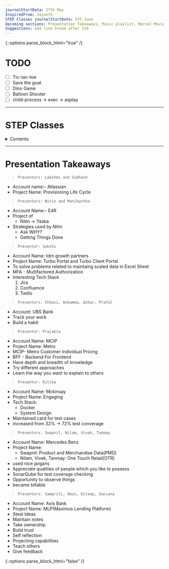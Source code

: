 ```yaml
---
journalStartData: 27th May
InspiredFrom: Jayanth
STEP Classes journalStartDate: 5th June
Upcoming sections: Presentation Takeaways, Music playlist, Marvel Movies, Technological Playlist
Suggestions: add line break after 119
---
```


{::options parse_block_html="true" /}

# TODO

- [ ] Tic-tac-toe
- [ ] Save the goat
- [ ] Dino Game
- [ ] Balloon Shooter
- [ ] child-process -> exec -> asplay

---

# STEP Classes

<details><summary>Contents</summary>
  1. [May 27](#may-27)
  2. [May 28](#may-28)
  3. [May 30](#may-30)
  4. [Jun 1](#jun-1)
  5. [Jun 2](#jun-2)
  6. [Jun 5](#jun-5)
  7. [Jun 6](#jun-6)
  8. [Jun 7](#jun-7)
  9. [Jun 8](#jun-8)

# Jun 8

- Jayanth's perspective of game modelling

  - Entities
    1. Model
    2. Controller
    3. View
  - Controller should take input from input source, give it to model, and sync changes of model with view
  - Every entities should be independent of each other
  - No entities should know about any other entity other than controller

- Started bulding dino game with bittu
- Things I appreciates of Bittu:
  - Free style of problem solving
  - Think very small, implement it with most simple logic
  - Do not think of structuring, write code in main
  - Started with moving things
  - This will give speed and can try different thing in very minimum time

# Jun 7

> ### Games day

1. Planning starts with Balloon Shooter

- Appear balloon randomly within particular sections of screen
- A shooter will shoot one bullet at a time
- If a bullet touch any balloon, the balloon will disappear and score increase
- If a balloon touch upper wall, the balloon will blast and one life will decrease
- ## Games Components
  1. Shooter
  2. Screen
  3. Bullet
  4. Balloon
  5. Scoreboard
- Plan ->
  - Setup screen
  - Show screen
  - Start game after 3 sec timeout
  - Start appearing balloons
  - Take input from user
  - Move shooter or Fire shooter
  - Update score
  - Loop
- ### Components of each class
- Shooter
  1. Bullet
  1. Fire
  1. Shoot
- Screen
  1. Shooter
  2. Balloons
- Balloon
  1. Appear
  2. Blast
- Bullet
  1. Shape
  2. Position

### Swamiji showed:-

1. Buffer class

- const b = Buffer.alloc(10)
- const c = Buffer.alloc(20)
- b.copy(c);
- b.write(c);
- b.write("abcd");
- b.write([1, 2, 3]);
- b.readInt8(1);
  Buffers are useful for optimization. We dont need to write every time to the screen. Instead we can create and edit a buffer according to our need and paste the whole buffer at last. With methods like `readInt8` and `readInt32BE` we can show the buffer as we want to show it. Its like editing in a grid and then display the whole grid.

- const a = new Buffer("abcd");
  - The first argument must be of type string or an instance of Buffer, ArrayBuffer, or Array or an Array-like Object. Received undefined
- a.toString();

2. Read raw input from stdin
3. Write to screen
4. Erase a particular object

# Jun 6

> ### process.stdout methods

1.  TTY
1.  setRawMode

```js
process.stdin.setEncoding("utf8");
const fn = (data) => {
  if (data === "e") {
    process.stdin.destroy();
    return;
  }
  process.stdout.write(data);
};

process.stdin.setRawMode(true);
process.stdin.on("data", fn);
```

2.  cursorTo
3.  windowSize
4.  clearScreenDown

```js
process.stdout.clearScreenDown();
console.log(process.stdout.getWindowSize());
process.stdout.write("a");
process.stdout.cursorTo(118, 16, () => {});
process.stdout.write("a");
process.stdout.cursorTo(18, 10, () => {});
process.stdout.write("a");
process.stdout.cursorTo(118, 16, () => {});
process.stdout.write("\n");
```

> ### packages

- npm init, start, install
- a package can consume a package
- we can make a package by `npm init` and specifying an entry point in `main` key of package.json file that is created during `npm init`
  - eg. "main": "index.js"
- to use any package, `npm init` in current directory or create a package.json manually
- add a command `start: node main.js` key in `script` of package.json
- specify test command as `node --test`
- install required package by `npm --save install pathOfPackageDir`
  - this will add `dependencies` to `package.json`, if not present will create one and then add
- install sees the package.json `dependencies` and copy that package into our local in `node-modules` dir
- `node help` to see all commands
- we can write commands in `scripts` and run using `node run <command>`
- while pushing into remote repo add `node-modules` into .gitignore
- npmjs.org is a official website for publishing and installing packages
- colors and table are useful packages

# Jun 5

- Define events
- A feature of node
- Event is an concept used to seperate work of two different persons from each other
- There are events and event listeners, we register listeners to listen to a particular event
- StdinReader
- EventEmitter
- fs.createReadStream
- Example Shown:
  1. StdinReader class
  2. Timer class
  3. Finding number of vowels in each line using Set class

---

# Daily Journal

<details><summary markdown = "span">contents</summary>

1. [May 27](#may-27)
2. [May 28](#may-28)
3. [May 30](#may-30)
4. [Jun 1](#jun-1)
5. [Jun 2](#jun-2)
6. [Jun 5](#jun-5)

</details>

# Jun 5

- Games demo by seniors

1. Scottland Yard

   - Praful's map design
   - Real-time game feelings
   - cool cards

2. Cashflow

   - Money Management
   - Multiple rules
   - Multiple paths

3. Cludo

   - Cool UI
   - Multiple decisions
   - Handled data security

4. Acquire
   - Save and restore feature
   - Long flowcharts
   - Planning in flow charts in iteration 0
   - Working with 56 files
   - Proper documentation, guidelines and 100% test coverage
   - Started with first cut and implemented features afterwards
   - Simple and sophisticated login page
   - Join through link shared by host

- Common Takeaways
  - Thinking of a large picture
  - Write top level idea
  - Talk in top level while doing demo
  - Every game has a
    1. login page
    2. lobby
    3. log
    4. players details
    5. database
    6. some private area
    7. host

---

# Jun 2

- Tags in md
  - heading and summary tag
- Github pages
  - entry file name :-
    - index.md
    - README.md
    - index.html
- Further we can link other pages in entry page
- Started developing interests in Creative coding.[link here](https://youtube.com/playlist?list=PLUG_f-krxzVrRCOjGFwOuYj3QarVfPWXK)
- Got a MIT playlist on Deep Learning.[link here](https://youtube.com/playlist?list=PLUG_f-krxzVrRCOjGFwOuYj3QarVfPWXK)

---

# Jun 1

- Installed and created first file in Obsidian
- Inspired by Nitin
- Write purpose of a task before starting it

---

# May 30

- Nitin followed Getting Things Done during his project for tracking his todos
- Tracking every learning, note things while learning

---

# May 28

morning learnings

- how to test callbacks
- send a spy function to capture the callback reference
- call the callback from outside and test the working of it
- implemented in testing `readFromFiles` and `readFromStdin`

evening learnings

- `console.log` is not a bound function while `process.stdout.write` is a bound method
- generally methods are not easy to pass while fns are
- `console.log` fn does not have a state while `process.stdout` has its own state which it maintains
- that's why when we pass process.stdout, it doesn't have a state
- this is determined on how a method is called

- Jayanth's example for the same

<details><summary markdown="span"> code snippet </summary>

```js
const identity = (x) => x;
const doSomething = (f) => f(identity);
doSomething([1, 2, 3].map);
```

</details>

- how is process.stdout.write a bounded fn?

- started testing closures
- got a way to test closures of `wc()`. Have to verify from ashish

---

# May 27

- started testing reader functions of wc

- Dheeraj told to identify external dependencies by seeing which part of our logic need external
  functions and to inject that part from outside

- Swamiji's session on IOC

- yesterday we made io, repl and calculator classes
- today he tested all classes using dependency injection
- created spy function

<details><summary markdown="span"> code snippet </summary>

```js
const createSpyFunction = () => {
  let callCount = 0;
  const fn = (...args) => {
    fn.calls = [...(fn.calls || []), ...args];
    callCount++;
  };

  fn.wasCalledOnce = (arg) => callCount === 1 && fn.calls[0] === arg;
  fn.wasCalledTwice = () => callCount === 2;
  return fn;
};
```

```js
const renderer = createSpyFunction();
const calc = new Calculator();
calc.render(renderer);
assert.ok(renderer.wasCalledOnce(0));
```

</details>

- We want to make every unit independently testable
- That's why we mock external dependencies and inject to the tested functions
- Especially the asynchronous functions we want to mock
- eg. setInterval, clearInterval, process.stdin, process.stdout, fs, stdin.\_readable.stopped = true
- 3 ways to inject dependencies :- - through constructor - through function parameters - through setters

<details><summary markdown="span"> code snippet </summary>

```js
describe.skip;
describe.only; // node --test run-only
beforeEach(() => {
  const write = createSpyFunction();
});
```

</details>

- beforeEach is called before each it under the describe
- before() is called only after entering into the current describe
- similary we have after()
- before and after are used to setting something before testing and clearing before leaving

- we write test reversely as we write code

* Jayanth's example of IOC:
  - Games wallpaper settings
  - Levels in a game
  - Configuration of vimrc
  - IOC gives control to the callee from the called function

</details>

---

# Presentation Takeaways

> `Presentors: Lakshmi and Subhash`

- Account name:- Atlassian
- Project Name: Provisioning Life Cycle

> `Presentors: Nitin and Manikantha`

- Account Name:- E4R
- Project of
  - Nitin -> Yaska
- Strategies used by Nitin
  - Ask WHY?
  - Getting Things Done

> `Presentor: Sakshi`

- Account Name: tdm growth partners
- Project Name: Turbo Portal and Turbo Client Portal
- To solve problems related to maintaing scaled data in Excel Sheet
- MFA - Multifactored Authorization
- Interesting Tech Stack
  1. Jira
  2. Confluence
  3. Twillo

> `Presentors: Chhavi, Ankamma, Azhar, Praful`

- Account: UBS Bank
- Track your work
- Build a habit

> `Presentor: Prajakta`

- Account Name: MCIP
- Project Name: Metro
- MCIP- Metro Customer Individual Pricing
- BFF - Backend For Frontend
- Have depth and breadth of knowledge
- Try different approaches
- Learn the way you want to explain to others

> `Presentor: Ritika`

- Account Name: Mckinsay
- Project Name: Engaging
- Tech Stack:
  - Docker
  - System Design
- Maintained card for test cases
- increased from 32% -> 72% test converage

> `Presentors: Swapnil, Nilam, Vivek, Tanmay`

- Account Name: Mercedes Benz
- Project Name:
  - Swapnil: Product and Merchandise Data(PMD)
  - Nilam, Vivek, Tanmay: One Touch Retail(OTR)
- used nice jargans
- Appreciate qualities of people which you like to possess
- SonarQube for test coverage checking
- Opportunity to observe things
- became billable

> `Presentors: Sampriti, Abin, Dileep, Sanjana`

- Account Name: Axis Bank
- Project Name: MLP(Maximus Lending Platform)
- Steal Ideas
- Maintain notes
- Take ownership
- Build trust
- Self reflection
- Projecting capabilities
- Teach others
- Give feedback

{::options parse_block_html="false" /}
